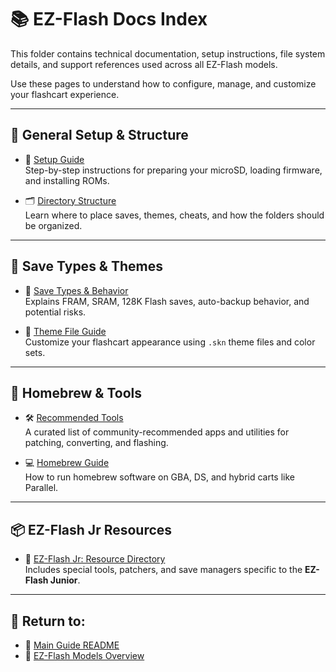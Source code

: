 # 📚 EZ-Flash Docs Index

This folder contains technical documentation, setup instructions, file system details, and support references used across all EZ-Flash models.

Use these pages to understand how to configure, manage, and customize your flashcart experience.

---

## 📄 General Setup & Structure

- 🔧 [Setup Guide](https://github.com/ChimeraGaming/EZ-Flash_Guide/blob/main/Docs/Setup.md)  
  Step-by-step instructions for preparing your microSD, loading firmware, and installing ROMs.

- 🗂️ [Directory Structure](https://github.com/ChimeraGaming/EZ-Flash_Guide/blob/main/Docs/Directory_Structure.md)  
  Learn where to place saves, themes, cheats, and how the folders should be organized.

---

## 💾 Save Types & Themes

- 💾 [Save Types & Behavior](https://github.com/ChimeraGaming/EZ-Flash_Guide/blob/main/Docs/Save.md)  
  Explains FRAM, SRAM, 128K Flash saves, auto-backup behavior, and potential risks.

- 🎨 [Theme File Guide](https://github.com/ChimeraGaming/EZ-Flash_Guide/blob/main/Docs/Theme_Files.md)  
  Customize your flashcart appearance using `.skn` theme files and color sets.

---

## 🧪 Homebrew & Tools

- 🛠️ [Recommended Tools](https://github.com/ChimeraGaming/EZ-Flash_Guide/blob/main/Docs/Recommended_Tools.md)  
  A curated list of community-recommended apps and utilities for patching, converting, and flashing.

- 💻 [Homebrew Guide](https://github.com/ChimeraGaming/EZ-Flash_Guide/blob/main/Docs/Homebrew.md)  
  How to run homebrew software on GBA, DS, and hybrid carts like Parallel.

---

## 📦 EZ-Flash Jr Resources

- 📁 [EZ-Flash Jr: Resource Directory](https://github.com/ChimeraGaming/EZ-Flash_Guide/tree/main/Docs/EZ_Flash_Jr_Resources)  
  Includes special tools, patchers, and save managers specific to the **EZ-Flash Junior**.

---

## 🔄 Return to:

- 🧱 [Main Guide README](https://github.com/ChimeraGaming/EZ-Flash_Guide/blob/main/README.md)
- 🧭 [EZ-Flash Models Overview](https://github.com/ChimeraGaming/EZ-Flash_Guide/tree/main/Models)
